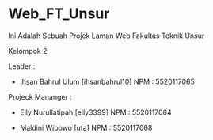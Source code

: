 # Web_FT_Unsur

Ini Adalah Sebuah Projek Laman Web Fakultas Teknik Unsur

Kelompok 2

Leader : 
- Ihsan Bahrul Ulum [ihsanbahrul10] NPM : 5520117065


Projeck Mananger :

- Elly Nurullatipah [elly3399] NPM : 5520117064

- Maldini Wibowo [uta] NPM : 5520117068
